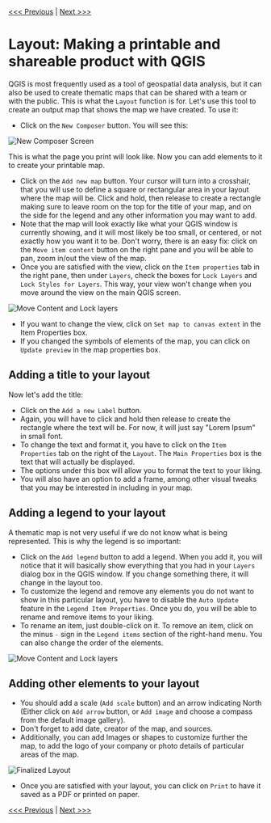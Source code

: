 [<<< Previous](19extra.md)  | [Next >>>](21conclusion.md)  

# Layout: Making a printable and shareable product with QGIS

QGIS is most frequently used as a tool of geospatial data analysis, but it can also be used to create thematic maps that can be shared with a team or with the public. This is what the `Layout` function is for. Let's use this tool to create an output map that shows the map we have created. To use it:

* Click on the `New Composer` button. You will see this:

![New Composer Screen](images/UpdateLayout.png)

This is what the page you print will look like. Now you can add elements to it to create your printable map. 

* Click on the `Add new map` button. Your cursor will turn into a crosshair, that you will use to define a square or rectangular area in your layout where the map will be. Click and hold, then release to create a rectangle making sure to leave room on the top for the title of your map, and on the side for the legend and any other information you may want to add.
* Note that the map will look exactly like what your QGIS window is currently showing, and it will most likely be too small, or centered, or not exactly how you want it to be. Don't worry, there is an easy fix: click on the `Move item content` button on the right pane and you will be able to pan, zoom in/out the view of the map.
* Once you are satisfied with the view, click on the `Item properties` tab in the right pane, then under `Layers`, check the boxes for `Lock Layers` and `Lock Styles for Layers`. This way, your view won't change when you move around the view on the main QGIS screen.

![Move Content and Lock layers](images/movelock.PNG)

* If you want to change the view, click on `Set map to canvas extent` in the Item Properties box. 
* If you changed the symbols of elements of the map, you can click on `Update preview` in the map properties box.

## Adding a title to your layout

Now let's add the title:

* Click on the `Add a new Label` button. 
* Again, you will have to click and hold then release to create the rectangle where the text will be. For now, it will just say "Lorem Ipsum" in small font. 
* To change the text and format it, you have to click on the `Item Properties` tab on the right of the `Layout`. The `Main Properties` box is the text that will actually be displayed. 
* The options under this box will allow you to format the text to your liking. 
* You will also have an option to add a frame, among other visual tweaks that you may be interested in including in your map.

## Adding a legend to your layout

A thematic map is not very useful if we do not know what is being represented. This is why the legend is so important:

* Click on the `Add legend` button to add a legend. When you add it, you will notice that it will basically show everything that you had in your `Layers` dialog box in the QGIS window. If you change something there, it will change in the layout too. 
* To customize the legend and remove any elements you do not want to show in this particular layout, you have to disable the `Auto Update` feature in the `Legend Item Properties`. Once you do, you will be able to rename and remove items to your liking. 
* To rename an item, just double-click on it. To remove an item, click on the minus `-` sign in the `Legend items` section of the right-hand menu. You can also change the order of the elements.

![Move Content and Lock layers](images/legend.PNG)

## Adding other elements to your layout

* You should add a scale (`Add scale` button) and an arrow indicating North (Either click on `Add arrow` button, or `Add image` and choose a compass from the default image gallery). 
* Don't forget to add date, creator of the map, and sources. 
* Additionally, you can add Images or shapes to customize further the map, to add the logo of your company or photo details of particular areas of the map.

![Finalized Layout](images/layout2.png)

* Once you are satisfied with your layout, you can click on `Print` to have it saved as a PDF or printed on paper.


[<<< Previous](19extra.md)  | [Next >>>](21conclusion.md)  
